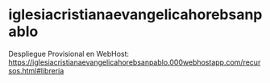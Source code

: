 # iglesiacristianaevangelicahorebsanpablo
Despliegue Provisional en WebHost: https://iglesiacristianaevangelicahorebsanpablo.000webhostapp.com/recursos.html#libreria
